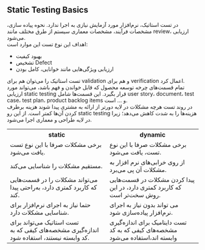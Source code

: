 ## Static Testing Basics

<p>

در تست استاتیک، نرم‌افزار مورد آزمایش نیازی به اجرا ندارد. نحوه پیاده سازی، مشخصات فرآیند، مشخصات معماری سیستم از طرق مختلف مانند review، ارزیابی می‌شود. <br>
اهداف این نوع تست این موارد است: 

- بهبود کیفیت
- تشخیص Defect  
- ارزیابی ویژگی‌هایی مانند خوانایی، کامل بودن 

تست استاتیک را می‌توان هم برای validation و هم برای verification اعمال کرد. <br>
تمام قسمت‌های چرخه توسعه محصول که قابل خواندن و فهم باشد، می‌تواند مورد ارزیابی static testing قرار بگیرد. این قسمت‌ها شامل user story، document، test case، test plan، product backlog items و … است. <br>
در روند تست هرچه مشکلات در لایه دورتر از ارائه به مشتری پیدا شوند هزینه برطرف کردن آن‌ها کمتر است. از این رو static testing هزینه‌ها  را به شدت کاهش می‌دهد؛ زیرا در لایه طراحی و معماری اجرا می‌شود.

<table direction=rtl>
  <tr>
    <th>static</th>
    <th>dynamic</th>
  </tr>
  <tr>
    <td direction=rtl>برخی مشکلات صرفا با این نوع تست یافت می‌شود.</td>
    <td>برخی مشکلات صرفا با این نوع تست، یافت می‌شود.</td>
  </tr>
  <tr>
    <td>مستقیم مشکلات را شناسایی می‌کند.</td>
    <td>از روی خرابی‌های نرم افزار به مشکلات آن پی می‌برد.</td>
  </tr>
  <tr>
    <td>می‌تواند مشکلات را در قسمت‌هایی که کاربرد کمتری دارد، به‌راحتی پیدا کند.</td>
    <td>پیدا کردن مشکلات در قسمت‌هایی که کاربرد کمتری دارد، در این روش سخت‌تر است.</td>
  </tr>
  <tr>
    <td>حتما نیاز به اجرای نرم‌افزار برای شناسایی مشکلات دارد.</td>
    <td>می تواند بدون نیاز به اجرای نرم‌افزار پیاده‌سازی شود.</td>
  </tr>   
  <tr>
    <td>تست استاتیک می‌تواند برای اندازه‌گیری مشخصه‌های کیفی که به کد وابسته نیستند، استفاده شود.</td>
    <td>تست داینامیک برای اندازه‌گیری مشخصه‌های کیفی که به کد وابسته اند،استفاده می‌شود</td>
  </tr>
</table>
</p>
